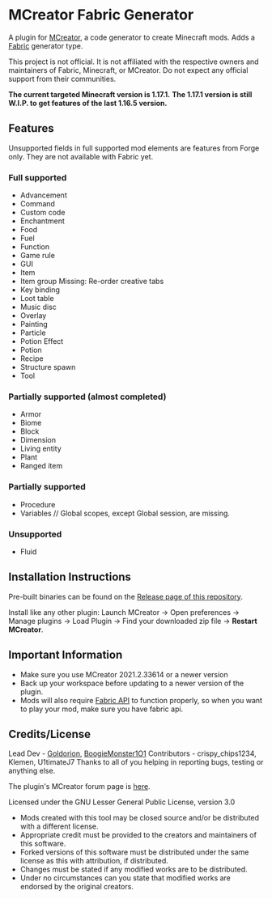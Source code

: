 # MCreator Fabric Generator
A plugin for [MCreator](https://mcreator.net/), a code generator to create Minecraft mods. Adds a [Fabric](https://fabricmc.net/) generator type.

This project is not official. It is not affiliated with the respective owners and maintainers of Fabric, Minecraft, or MCreator. Do not expect any official support from their communities.

**The current targeted Minecraft version is 1.17.1.**
**The 1.17.1 version is still W.I.P. to get features of the last 1.16.5 version.**

## Features
Unsupported fields in full supported mod elements are features from Forge only. They are not available with Fabric yet.
### Full supported
* Advancement
* Command
* Custom code
* Enchantment 
* Food
* Fuel
* Function
* Game rule
* GUI
* Item
* Item group
  Missing: Re-order creative tabs
* Key binding
* Loot table
* Music disc
* Overlay
* Painting
* Particle
* Potion Effect
* Potion
* Recipe
* Structure spawn
* Tool

### Partially supported (almost completed)
* Armor
* Biome
* Block
* Dimension
* Living entity
* Plant
* Ranged item
  
### Partially supported
* Procedure
* Variables
  // Global scopes, except Global session, are missing.

### Unsupported
* Fluid

## Installation Instructions
Pre-built binaries can be found on the [Release page of this repository](https://github.com/Goldorion/Fabric-Generator-MCreator/releases).

Install like any other plugin: Launch MCreator -> Open preferences -> Manage plugins -> Load Plugin -> Find your downloaded zip file -> **Restart MCreator**.

## Important Information
- Make sure you use MCreator 2021.2.33614 or a newer version
- Back up your workspace before updating to a newer version of the plugin.
- Mods will also require [Fabric API](https://www.curseforge.com/minecraft/mc-mods/fabric-api) to function properly, so when you want to play your mod, make sure you have fabric api.

## Credits/License
Lead Dev - [Goldorion](https://github.com/Goldorion), [BoogieMonster1O1](https://github.com/BoogieMonster1O1)
Contributors - crispy_chips1234, Klemen, U1timateJ7
Thanks to all of you helping in reporting bugs, testing or anything else.

The plugin's MCreator forum page is [here](https://mcreator.net/forum/60201/fabric-generator-plugin).

Licensed under the GNU Lesser General Public License, version 3.0  
- Mods created with this tool may be closed source and/or be distributed with a different license.
- Appropriate credit must be provided to the creators and maintainers of this software.
- Forked versions of this software must be distributed under the same license as this with attribution, if distributed.
- Changes must be stated if any modified works are to be distributed.
- Under no circumstances can you state that modified works are endorsed by the original creators.
